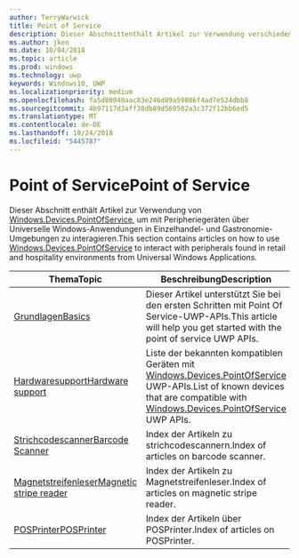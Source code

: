 ```yaml
---
author: TerryWarwick
title: Point of Service
description: Dieser Abschnittenthält Artikel zur Verwendung verschiedener Features des Point-of-Service-Namespace.
ms.author: jken
ms.date: 10/04/2018
ms.topic: article
ms.prod: windows
ms.technology: uwp
keywords: Windows10, UWP
ms.localizationpriority: medium
ms.openlocfilehash: fa5d80040aac83e246d89a59086f4ad7e524dbb8
ms.sourcegitcommit: 4b97117d3aff38db89d560502a3c372f12bb6ed5
ms.translationtype: MT
ms.contentlocale: de-DE
ms.lasthandoff: 10/24/2018
ms.locfileid: "5445787"
---
```

# <a name="point-of-service"></a><span data-ttu-id="2f8fd-104">Point of Service</span><span class="sxs-lookup"><span data-stu-id="2f8fd-104">Point of Service</span></span>
<span data-ttu-id="2f8fd-105">Dieser Abschnitt enthält Artikel zur Verwendung von [Windows.Devices.PointOfService](https://docs.microsoft.com/uwp/api/windows.devices.pointofservice), um mit Peripheriegeräten über Universelle Windows-Anwendungen in Einzelhandel- und Gastronomie-Umgebungen zu interagieren.</span><span class="sxs-lookup"><span data-stu-id="2f8fd-105">This section contains articles on how to use [Windows.Devices.PointOfService](https://docs.microsoft.com/uwp/api/windows.devices.pointofservice) to interact with peripherals found in retail and hospitality environments from Universal Windows Applications.</span></span>

| <span data-ttu-id="2f8fd-106">Thema</span><span class="sxs-lookup"><span data-stu-id="2f8fd-106">Topic</span></span> | <span data-ttu-id="2f8fd-107">Beschreibung</span><span class="sxs-lookup"><span data-stu-id="2f8fd-107">Description</span></span> |
|------|------------|
| [<span data-ttu-id="2f8fd-108">Grundlagen</span><span class="sxs-lookup"><span data-stu-id="2f8fd-108">Basics</span></span>](pos-basics.md) | <span data-ttu-id="2f8fd-109">Dieser Artikel unterstützt Sie bei den ersten Schritten mit Point Of Service-UWP-APIs.</span><span class="sxs-lookup"><span data-stu-id="2f8fd-109">This article will help you get started with the point of service UWP APIs.</span></span> |
| [<span data-ttu-id="2f8fd-110">Hardwaresupport</span><span class="sxs-lookup"><span data-stu-id="2f8fd-110">Hardware support</span></span>](pos-device-support.md) | <span data-ttu-id="2f8fd-111">Liste der bekannten kompatiblen Geräten mit [Windows.Devices.PointOfService](https://aka.ms/pointofservice-api) UWP-APIs.</span><span class="sxs-lookup"><span data-stu-id="2f8fd-111">List of known devices that are compatible with [Windows.Devices.PointOfService](https://aka.ms/pointofservice-api) UWP APIs.</span></span> |
| [<span data-ttu-id="2f8fd-112">Strichcodescanner</span><span class="sxs-lookup"><span data-stu-id="2f8fd-112">Barcode Scanner</span></span>](pos-barcodescanner.md) | <span data-ttu-id="2f8fd-113">Index der Artikeln zu strichcodescannern.</span><span class="sxs-lookup"><span data-stu-id="2f8fd-113">Index of articles on barcode scanner.</span></span> |
| [<span data-ttu-id="2f8fd-114">Magnetstreifenleser</span><span class="sxs-lookup"><span data-stu-id="2f8fd-114">Magnetic stripe reader</span></span>](pos-magnetic-stripe-reader.md) | <span data-ttu-id="2f8fd-115">Index der Artikeln zu Magnetstreifenleser.</span><span class="sxs-lookup"><span data-stu-id="2f8fd-115">Index of articles on magnetic stripe reader.</span></span>
| [<span data-ttu-id="2f8fd-116">POSPrinter</span><span class="sxs-lookup"><span data-stu-id="2f8fd-116">POSPrinter</span></span>](pos-printer.md) | <span data-ttu-id="2f8fd-117">Index der Artikeln über POSPrinter.</span><span class="sxs-lookup"><span data-stu-id="2f8fd-117">Index of articles on POSPrinter.</span></span> |